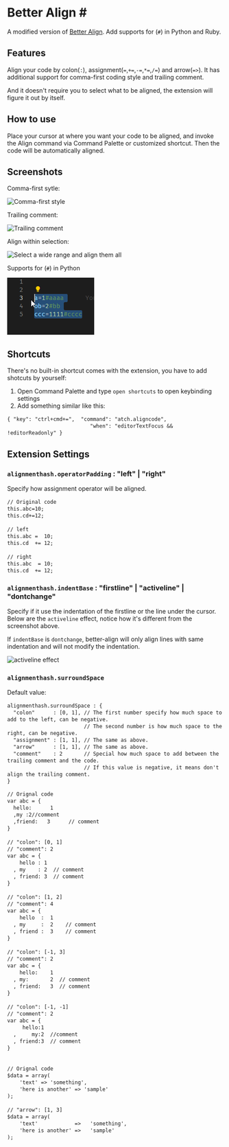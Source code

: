 # Better Align \#

<!-- [![Current Version](http://vsmarketplacebadge.apphb.com/version-short/wwm.better-align.svg)](https://marketplace.visualstudio.com/items?itemName=wwm.better-align)
[![Install Count](http://vsmarketplacebadge.apphb.com/installs-short/wwm.better-align.svg)](https://marketplace.visualstudio.com/items?itemName=wwm.better-align)
[![Rating](http://vsmarketplacebadge.apphb.com/rating-short/wwm.better-align.svg)](https://marketplace.visualstudio.com/items?itemName=wwm.better-align) -->

A modified version of [Better Align](https://github.com/WarWithinMe/better-align).
Add supports for (`#`) in Python and Ruby. 

## Features

Align your code by colon(`:`), assignment(`=`,`+=`,`-=`,`*=`,`/=`) and arrow(`=>`).
It has additional support for comma-first coding style and trailing comment.

And it doesn't require you to select what to be aligned, the extension will figure it out by itself.

## How to use

Place your cursor at where you want your code to be aligned, and invoke the Align command via Command Palette or customized shortcut. Then the code will be automatically aligned.

## Screenshots

Comma-first sytle:

![Comma-first style](https://github.com/AntonChiu/better-align/blob/master/images/1.gif)

Trailing comment:

![Trailing comment](https://github.com/AntonChiu/better-align/blob/master/images/2.gif)

Align within selection:

![Select a wide range and align them all](https://github.com/AntonChiu/better-align/blob/master/images/3.gif)

Supports for (`#`) in Python

![Python support](https://github.com/AntonChiu/better-align/blob/master/images/5.gif)
## Shortcuts

There's no built-in shortcut comes with the extension, you have to add shotcuts by yourself:
1. Open Command Palette and type `open shortcuts` to open keybinding settings
2. Add something similar like this:
```
{ "key": "ctrl+cmd+=",  "command": "atch.aligncode",
                           "when": "editorTextFocus && !editorReadonly" }
```

## Extension Settings

### `alignmenthash.operatorPadding` : "left" | "right"

Specify how assignment operator will be aligned.
```
// Original code
this.abc=10;
this.cd+=12;

// left
this.abc =  10;
this.cd  += 12;

// right
this.abc  = 10;
this.cd  += 12;
```

### `alignmenthash.indentBase` : "firstline" | "activeline" | "dontchange"
Specify if it use the indentation of the firstline or the line under the cursor. Below are the `activeline` effect, notice how it's different from the screenshot above.

If `indentBase` is `dontchange`, better-align will only align lines with same indentation and will not modify the indentation.

![activeline effect](https://github.com/AntonChiu/better-align/blob/master/images/4.gif)

### `alignmenthash.surroundSpace`
Default value:
```
alignmenthash.surroundSpace : {
  "colon"      : [0, 1], // The first number specify how much space to add to the left, can be negative.
                         // The second number is how much space to the right, can be negative.
  "assignment" : [1, 1], // The same as above.
  "arrow"      : [1, 1], // The same as above.
  "comment"    : 2       // Special how much space to add between the trailing comment and the code.
                         // If this value is negative, it means don't align the trailing comment.
}
```

```
// Orignal code
var abc = {
  hello:      1
  ,my :2//comment
  ,friend:   3      // comment
}

// "colon": [0, 1]
// "comment": 2
var abc = {
    hello : 1
  , my    : 2  // comment
  , friend: 3  // comment
}

// "colon": [1, 2]
// "comment": 4
var abc = {
    hello  :  1
  , my     :  2    // comment
  , friend :  3    // comment
}

// "colon": [-1, 3]
// "comment": 2
var abc = {
    hello:    1
  , my:       2  // comment
  , friend:   3  // comment
}

// "colon": [-1, -1]
// "comment": 2
var abc = {
     hello:1
  ,     my:2  //comment
  , friend:3  // comment
}


// Orignal code
$data = array(
    'text' => 'something',
    'here is another' => 'sample'
);

// "arrow": [1, 3]
$data = array(
    'text'            =>   'something',
    'here is another' =>   'sample'
);

```
